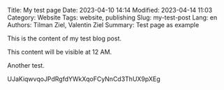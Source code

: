 Title: My test page
Date: 2023-04-10 14:14
Modified: 2023-04-14 11:03
Category: Website
Tags: website, publishing
Slug: my-test-post
Lang: en
Authors: Tilman Ziel, Valentin Ziel
Summary: Test page as example

This is the content of my test blog post.

This content will be visible at 12 AM.

Another test.

UJaKiqwvqoJPdRgfdYWkXqoFCyNnCd3ThUX9pXEg
